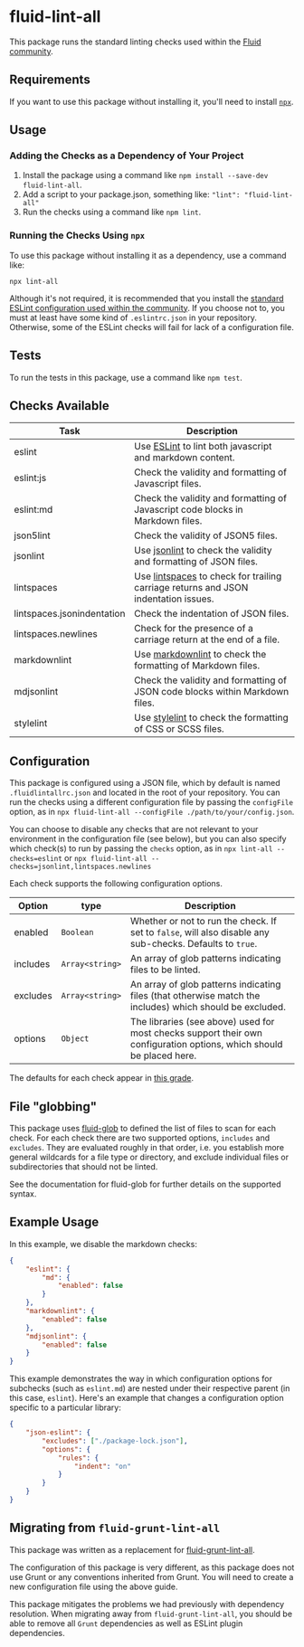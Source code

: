 # fluid-lint-all

This package runs the standard linting checks used within the
[Fluid community](https://fluidproject.org).

## Requirements

If you want to use this package without installing it, you'll need to install [`npx`](https://www.npmjs.com/package/npx).

## Usage

### Adding the Checks as a Dependency of Your Project

1. Install the package using a command like `npm install --save-dev fluid-lint-all`.
2. Add a script to your package.json, something like: ```"lint": "fluid-lint-all"```
2. Run the checks using a command like `npm lint`.

### Running the Checks Using `npx`

To use this package without installing it as a dependency, use a command like:

```npx lint-all```

Although it's not required, it is recommended that you install the
[standard ESLint configuration used within the community](https://github.com/fluid-project/eslint-config-fluid).  If you
choose not to, you must at least have some kind of `.eslintrc.json` in your repository.  Otherwise, some of the ESLint
checks will fail for lack of a configuration file.

## Tests

To run the tests in this package, use a command like `npm test`.

## Checks Available

| Task                       | Description |
| -------------------------- | ----------- |
| eslint                     | Use [ESLint](https://eslint.org) to lint both javascript and markdown content. |
| eslint:js                  | Check the validity and formatting of Javascript files. |
| eslint:md                  | Check the validity and formatting of Javascript code blocks in Markdown files. |
| json5lint                  | Check the validity of JSON5 files. |
| jsonlint                   | Use [jsonlint](https://www.npmjs.com/package/jsonlint) to check the validity and formatting of JSON files. |
| lintspaces                 | Use [lintspaces](https://github.com/schorfES/node-lintspaces) to check for trailing carriage returns and JSON indentation issues. |
| lintspaces.jsonindentation | Check the indentation of JSON files. |
| lintspaces.newlines        | Check for the presence of a carriage return at the end of a file. |
| markdownlint               | Use [markdownlint](https://github.com/DavidAnson/markdownlint) to check the formatting of Markdown files. |
| mdjsonlint                 | Check the validity and formatting of JSON code blocks within Markdown files. |
| stylelint                  | Use [stylelint](https://stylelint.io) to check the formatting of CSS or SCSS files.|

## Configuration

This package is configured using a JSON file, which by default is named
`.fluidlintallrc.json` and located in the root of your repository.  You can run the checks using
a different configuration file by passing the `configFile` option, as in
`npx fluid-lint-all --configFile ./path/to/your/config.json`.

You can choose to disable any checks that are not relevant to your environment
in the configuration file (see below), but you can also specify which check(s)
to run by passing the `checks` option, as in `npx lint-all --checks=eslint` or
`npx fluid-lint-all --checks=jsonlint,lintspaces.newlines`

Each check supports the following configuration options.

| Option   | type            | Description |
| -------- | --------------- | ----------- |
| enabled  | `Boolean`       | Whether or not to run the check.  If set to `false`, will also disable any sub-checks.  Defaults to `true`. |
| includes | `Array<string>` | An array of glob patterns indicating files to be linted. |
| excludes | `Array<string>` | An array of glob patterns indicating files (that otherwise match the includes) which should be excluded. |
| options  | `Object`        | The libraries (see above) used for most checks support their own configuration options, which should be placed here. |

The defaults for each check appear in [this grade](./src/js/configHolder.js).

## File "globbing"

This package uses [fluid-glob](https://www.npmjs.com/package/fluid-glob) to defined the list of files to scan for each
check.  For each check there are two supported options, `includes` and `excludes`.  They are evaluated roughly in that
order, i.e. you establish more general wildcards for a file type or directory, and exclude individual files or
subdirectories that should not be linted.

See the documentation for fluid-glob for further details on the supported syntax.

## Example Usage

In this example, we disable the markdown checks:

```json
{
    "eslint": {
        "md": {
            "enabled": false
        }
    },
    "markdownlint": {
        "enabled": false
    },
    "mdjsonlint": {
        "enabled": false
    }
}
```

This example demonstrates the way in which configuration options for subchecks (such as `eslint.md`) are nested under
their respective parent (in this case, `eslint`).  Here's an example that changes a configuration option specific to
a particular library:

```json
{
    "json-eslint": {
        "excludes": ["./package-lock.json"],
        "options": {
            "rules": {
                "indent": "on"
            }
        }
    }
}
```

## Migrating from `fluid-grunt-lint-all`

This package was written as a replacement for [fluid-grunt-lint-all](https://www.npmjs.com/package/fluid-grunt-lint-all).

The configuration of this package is very different, as this package does not
use Grunt or any conventions inherited from Grunt.  You will need to create a
new configuration file using the above guide.

This package mitigates the problems we had previously with dependency resolution.  When migrating away from
`fluid-grunt-lint-all`, you should be able to remove all `Grunt` dependencies as well as ESLint plugin dependencies.
